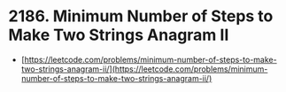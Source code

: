# 2186. Minimum Number of Steps to Make Two Strings Anagram II

- [https://leetcode.com/problems/minimum-number-of-steps-to-make-two-strings-anagram-ii/](https://leetcode.com/problems/minimum-number-of-steps-to-make-two-strings-anagram-ii/)
